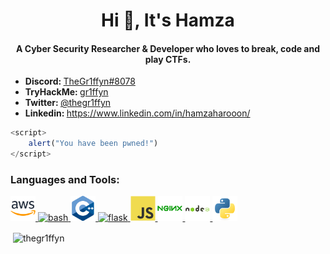 <h1 align="center">Hi 👋, It's Hamza</h1>
<h4 align="center">A Cyber Security Researcher & Developer who loves to break, code and play CTFs.</h4>

<ul>
  <li><b>Discord: </b> <a href="#" target="_blank">TheGr1ffyn#8078</a></li>
  <li><b>TryHackMe: </b> <a href="https://tryhackme.com/p/gr1ffyn">gr1ffyn</a></li>
  <li><b>Twitter: </b> <a href="https://twitter.com/thegr1ffyn" target="_blank">@thegr1ffyn</a></li>
  <li><b>Linkedin: </b> <a href="https://www.linkedin.com/in/hamzaharooon/" target="_blank">https://www.linkedin.com/in/hamzaharooon/</a></li>
</ul>

```javascript
<script>
    alert("You have been pwned!")
</script>
```

<h3 align="left">Languages and Tools:</h3>
<p align="left"> <a href="https://aws.amazon.com" target="_blank" rel="noreferrer"> <img src="https://raw.githubusercontent.com/devicons/devicon/master/icons/amazonwebservices/amazonwebservices-original-wordmark.svg" alt="aws" width="40" height="40"/> </a> <a href="https://www.gnu.org/software/bash/" target="_blank" rel="noreferrer"> <img src="https://www.vectorlogo.zone/logos/gnu_bash/gnu_bash-icon.svg" alt="bash" width="40" height="40"/> </a> <a href="https://www.w3schools.com/cpp/" target="_blank" rel="noreferrer"> <img src="https://raw.githubusercontent.com/devicons/devicon/master/icons/cplusplus/cplusplus-original.svg" alt="cplusplus" width="40" height="40"/> </a> <a href="https://flask.palletsprojects.com/" target="_blank" rel="noreferrer"> <img src="https://www.vectorlogo.zone/logos/pocoo_flask/pocoo_flask-icon.svg" alt="flask" width="40" height="40"/> </a> <a href="https://developer.mozilla.org/en-US/docs/Web/JavaScript" target="_blank" rel="noreferrer"> <img src="https://raw.githubusercontent.com/devicons/devicon/master/icons/javascript/javascript-original.svg" alt="javascript" width="40" height="40"/> </a> <a href="https://www.nginx.com" target="_blank" rel="noreferrer"> <img src="https://raw.githubusercontent.com/devicons/devicon/master/icons/nginx/nginx-original.svg" alt="nginx" width="40" height="40"/> </a> <a href="https://nodejs.org" target="_blank" rel="noreferrer"> <img src="https://raw.githubusercontent.com/devicons/devicon/master/icons/nodejs/nodejs-original-wordmark.svg" alt="nodejs" width="40" height="40"/> </a> <a href="https://www.python.org" target="_blank" rel="noreferrer"> <img src="https://raw.githubusercontent.com/devicons/devicon/master/icons/python/python-original.svg" alt="python" width="40" height="40"/> </a> </p>

<p>&nbsp;<img align="center" src="https://github-readme-stats.vercel.app/api?username=thegr1ffyn&show_icons=true&locale=en" alt="thegr1ffyn" /></p>
